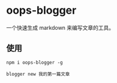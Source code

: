 # oops-blogger

一个快速生成 markdown 来编写文章的工具。

## 使用

```shell
npm i oops-blogger -g

blogger new 我的第一篇文章
```
